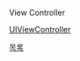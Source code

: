 View Controller

[UIViewController](https://developer.apple.com/documentation/uikit/uiviewcontroller/)


[목록](../README_link.md)
